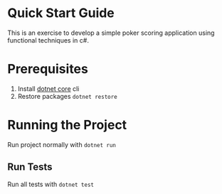 # Quick Start Guide

This is an exercise to develop a simple poker scoring application using functional techniques in c#.

# Prerequisites

1. Install [dotnet core](https://dotnet.microsoft.com/download/dotnet-core) cli
2. Restore packages `dotnet restore`

# Running the Project
Run project normally with `dotnet run`

## Run Tests
Run all tests with `dotnet test`